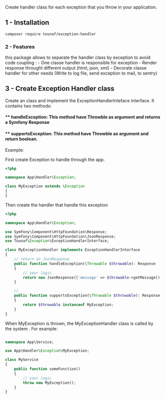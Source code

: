 Create handler class for each exception that you throw in your application.
## 1 - Installation 
```bash
composer require tounaf/exception-handler
```

### 2 - Features

this package allows to separate the handler class by exception to avoid code coupling :
    - One classe handler is responsible for exception
    - Render response throught different output (html, json, xml)
    - Decorate classe handler for other needs (Write to log file, send exception to mail, to sentry)

## 3 - Create Exception Handler class

Create an class and implement the ExceptionHandlerInteface interface. It contains two methods:

#### ** handleException: This method have Throwble as argument and returns a Symfony Response 
#### ** supportsException: This method have Throwble as argument and return boolean.

Example:

First create Exception to handle through the app.

```php
<?php

namespace App\Handler\Exception;

class MyException extends \Exception 
{
}

```
Then create the handler that handle this exception

```php
<?php

namespace App\Handler\Exception;

use Symfony\Component\HttpFoundation\Response;
use Symfony\Component\HttpFoundation\JsonResponse;
use Tounaf\Exception\ExceptionHandlerInterface;

class MyExceptionHandler implements ExceptionHandlerInterface 
{
    // return an JsonResponse
    public function handleException(\Throwable $throwable): Response
    {
        // your logic
        return new JsonResponse(['message' => $throwable->getMessage(), 'code' => 12]);
    }

    // 
    public function supportsException(\Throwable $throwable): Response
    {
        return $throwable instanceof MyException;
    }
}

```

When MyException is thrown, the MyExceptionHandler class is called by the system .
For example:


```php

namespace App\Service;

use App\Handler\Exception\MyException;

class MyService
{
    public function someFunction()
    {
        // your logic
        throw new MyException();
    }
}

```